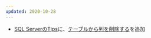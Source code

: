 ```yaml
---
updated: 2020-10-28
---
```

- [SQL ServerのTips](/it/sqlserver/tips.html)に、[テーブルから列を削除する](/it/sqlserver/tips.html#removing-a-column-from-a-table)を追加
